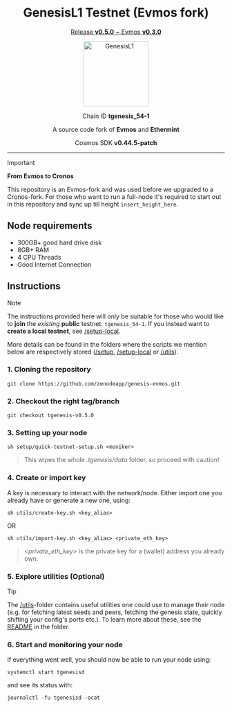 <h1 align="center">
  GenesisL1 Testnet (Evmos fork)
</h1>

<p align="center">
  <ins>Release <b>v0.5.0</b> ~ Evmos <b>v0.3.0</b></ins>
</p>

<p align="center">
  <img src="https://github.com/zenodeapp/genesisL1/assets/108588903/be368fa2-a154-48a6-b04b-8eb452b02033" alt="GenesisL1" width="150" height="150"/>
</p>

<p align="center">
  Chain ID <b>tgenesis_54-1</b>
</p>

<p align="center">
   A source code fork of <b>Evmos</b> and <b>Ethermint</b>
</p>

<p align="center">
  Cosmos SDK <b>v0.44.5-patch</b>
</p>

---

> [!IMPORTANT]
> **From Evmos to Cronos**
>
> This repository is an Evmos-fork and was used before we upgraded to a Cronos-fork. For those who want to run a full-node it's required to start out in this repository and sync up till height `insert_height_here`.

## Node requirements

- 300GB+ good hard drive disk
- 8GB+ RAM
- 4 CPU Threads
- Good Internet Connection

## Instructions

> [!NOTE]
> The instructions provided here will only be suitable for those who would like to **join** the _existing_ **public** testnet: `tgenesis_54-1`. If you instead want to **create a local testnet**, see [/setup-local](/setup-local).
>
> More details can be found in the folders where the scripts we mention below are respectively stored ([/setup](/setup), [/setup-local](/setup-local) or [/utils](/utils)).

### 1. Cloning the repository

```
git clone https://github.com/zenodeapp/genesis-evmos.git
```

### 2. Checkout the right tag/branch

```
git checkout tgenesis-v0.5.0
```

### 3. Setting up your node

```
sh setup/quick-testnet-setup.sh <moniker>
```

> This wipes the whole _.tgenesis/data_ folder, so proceed with caution!

### 4. Create or import key

A key is necessary to interact with the network/node. Either import one you already have or generate a new one, using:

```
sh utils/create-key.sh <key_alias>
```

OR

```
sh utils/import-key.sh <key_alias> <private_eth_key>
```

> _<private_eth_key>_ is the private key for a (wallet) address you already own.

### 5. Explore utilities (Optional)

> [!TIP]
> The [/utils](/utils)-folder contains useful utilities one could use to manage their node (e.g. for fetching latest seeds and peers, fetching the genesis state, quickly shifting your config's ports etc.). To learn more about these, see the [README](utils/README.md) in the folder.

### 6. Start and monitoring your node

If everything went well, you should now be able to run your node using:

```
systemctl start tgenesisd
```

and see its status with:

```
journalctl -fu tgenesisd -ocat
```

